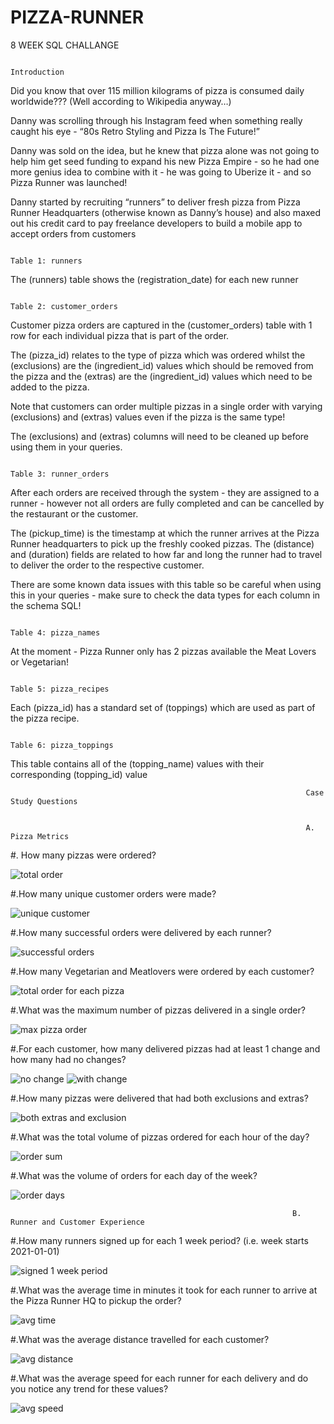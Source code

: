 # PIZZA-RUNNER
8 WEEK SQL CHALLANGE


                                                                           Introduction
                                                                           
Did you know that over 115 million kilograms of pizza is consumed daily worldwide??? (Well according to Wikipedia anyway…)

Danny was scrolling through his Instagram feed when something really caught his eye - “80s Retro Styling and Pizza Is The Future!”

Danny was sold on the idea, but he knew that pizza alone was not going to help him get seed funding to expand his new Pizza Empire - so he had one more genius idea to combine with it - he was going to Uberize it - and so Pizza Runner was launched!

Danny started by recruiting “runners” to deliver fresh pizza from Pizza Runner Headquarters (otherwise known as Danny’s house) and also maxed out his credit card to pay freelance developers to build a mobile app to accept orders from customers

                                                                         Table 1: runners
The (runners) table shows the (registration_date) for each new runner  

                                                                         Table 2: customer_orders
                                                                         
Customer pizza orders are captured in the (customer_orders) table with 1 row for each individual pizza that is part of the order.

The (pizza_id) relates to the type of pizza which was ordered whilst the (exclusions) are the (ingredient_id) values which should be removed from the pizza and the (extras) are the (ingredient_id) values which need to be added to the pizza.

Note that customers can order multiple pizzas in a single order with varying (exclusions) and (extras) values even if the pizza is the same type!

The (exclusions) and (extras) columns will need to be cleaned up before using them in your queries.    

                                                                        Table 3: runner_orders
                                                                      
After each orders are received through the system - they are assigned to a runner - however not all orders are fully completed and can be cancelled by the restaurant or the customer.

The (pickup_time) is the timestamp at which the runner arrives at the Pizza Runner headquarters to pick up the freshly cooked pizzas. The (distance) and (duration) fields are related to how far and long the runner had to travel to deliver the order to the respective customer.

There are some known data issues with this table so be careful when using this in your queries - make sure to check the data types for each column in the schema SQL!

                                                                      Table 4: pizza_names
 At the moment - Pizza Runner only has 2 pizzas available the Meat Lovers or Vegetarian!
 
                                                                      Table 5: pizza_recipes
  Each (pizza_id) has a standard set of (toppings) which are used as part of the pizza recipe.
  
                                                                      Table 6: pizza_toppings
  This table contains all of the (topping_name) values with their corresponding (topping_id) value
  
                                                                      
                                                                      
                                                                      
                                                                      Case Study Questions
                                                                      
                                                                      
                                                                      A. Pizza Metrics
                                                                      
 #. How many pizzas were ordered?
 
 ![total order](https://user-images.githubusercontent.com/68438893/193607305-c550e199-2f72-468e-ab48-fbef7bed4180.png)

#.How many unique customer orders were made?

![unique customer](https://user-images.githubusercontent.com/68438893/193607973-d32f03fc-512f-45e1-b9da-63f133cd1e89.png)

#.How many successful orders were delivered by each runner?

![successful orders](https://user-images.githubusercontent.com/68438893/193608785-c2b48647-f1b0-4af9-a299-df809940e4be.png)


#.How many Vegetarian and Meatlovers were ordered by each customer?

![total order for each pizza](https://user-images.githubusercontent.com/68438893/193610827-6524f78c-0ab6-4f3c-b276-35c4c9bc2cc0.png)


#.What was the maximum number of pizzas delivered in a single order?

![max pizza order](https://user-images.githubusercontent.com/68438893/193612486-c1cc1715-4248-4d7f-aa27-5cb14729780d.png)


#.For each customer, how many delivered pizzas had at least 1 change and how many had no changes?

![no change](https://user-images.githubusercontent.com/68438893/193613394-699ad207-64ec-4456-9b81-2e055682e928.png)
![with change](https://user-images.githubusercontent.com/68438893/193613511-7dbc1c13-2f6c-42c6-af09-732b08f43625.png)


#.How many pizzas were delivered that had both exclusions and extras?

![both extras and exclusion](https://user-images.githubusercontent.com/68438893/193614780-490167a1-8850-4544-9f1f-0975bff9ee97.png)


#.What was the total volume of pizzas ordered for each hour of the day?

![order sum](https://user-images.githubusercontent.com/68438893/193616842-f2383f84-fa68-45bf-9f78-7896379c9d70.png)


#.What was the volume of orders for each day of the week?  

![order days](https://user-images.githubusercontent.com/68438893/193617457-ab123190-1265-4095-a0e9-afcf2f3cfab9.png)



                                                                   B. Runner and Customer Experience
                                                                   
#.How many runners signed up for each 1 week period? (i.e. week starts 2021-01-01)

![signed 1 week period](https://user-images.githubusercontent.com/68438893/193620402-1d960719-dffc-4828-8142-63eb11153be4.png)


#.What was the average time in minutes it took for each runner to arrive at the Pizza Runner HQ to pickup the order?

![avg time](https://user-images.githubusercontent.com/68438893/193621045-0e69b3be-f096-4e16-a060-e0e61034bc0d.png)


#.What was the average distance travelled for each customer?

![avg  distance](https://user-images.githubusercontent.com/68438893/193621818-d434fe70-1d55-45f0-9a73-de577cbbbf42.png)



#.What was the average speed for each runner for each delivery and do you notice any trend for these values?

![avg speed](https://user-images.githubusercontent.com/68438893/193622489-a74f55cd-e0da-4795-a9c1-7f19384eab53.png)



                                                                                                                           


